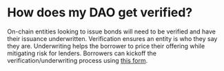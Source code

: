 # How does my DAO get verified?

On-chain entities looking to issue bonds will need to be verified and have their issuance underwritten. Verification ensures an entity is who they say they are. Underwriting helps the borrower to price their offering while mitigating risk for lenders. Borrowers can kickoff the verification/underwriting process using [this form](https://forms.gle/2yRDPL8Pdmv24xJEA).
